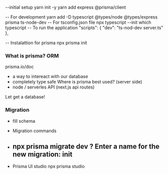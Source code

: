 --initial setup
yarn init -y
yarn add express @prisma/client

-- For development
yarn add -D typescript @types/node @types/express prisma ts-node-dev
-- For tsconfig.json file
npx typescript --init
which typescript
-- To run the application
"scripts": {
"dev": "ts-nod-dev server.ts"
},

-- Instalattion for prisma
npx prisma init

### What is prisma? ORM

prisma.io/doc

- a way to intereact with our database
- completely type safe
  Where is prisma best used? (server side)
- node / serverles API (next.js api routes)

Let get a database!

### Migration

- fill schema

* Migration commands

- npx prisma migrate dev
  ? Enter a name for the new migration: init
  --

* Prisma UI studio
  npx prisma studio
